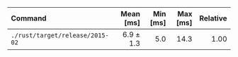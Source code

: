 | Command | Mean [ms] | Min [ms] | Max [ms] | Relative |
|:---|---:|---:|---:|---:|
| `./rust/target/release/2015-02` | 6.9 ± 1.3 | 5.0 | 14.3 | 1.00 |
